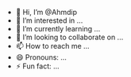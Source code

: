 - 👋 Hi, I’m @Ahmdip
- 👀 I’m interested in ...
- 🌱 I’m currently learning ...
- 💞️ I’m looking to collaborate on ...
- 📫 How to reach me ...
- 😄 Pronouns: ...
- ⚡ Fun fact: ...

<!---
Ahmdip/Ahmdip is a ✨ special ✨ repository because its `README.md` (this file) appears on your GitHub profile.
You can click the Preview link to take a look at your changes.
--->
